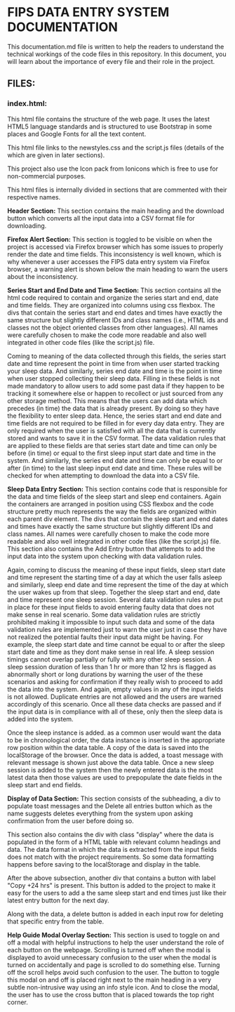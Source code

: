 # FIPS DATA ENTRY SYSTEM DOCUMENTATION  

This documentation.md file is written to help the readers to understand the technical workings of the code files in this repository. In this document, you will learn about the importance of every file and their role in the project.  

## FILES:  
  
  
### index.html:  
This html file contains the structure of the web page. It uses the latest HTML5 language standards and is structured to use Bootstrap in some places and Google Fonts for all the text content.  

This html file links to the newstyles.css and the script.js files (details of the which are given in later sections).  

This project also use the Icon pack from Ionicons which is free to use for non-commercial purposes.   

This html files is internally divided in sections that are commented with their respective names.   

__Header Section:__ This section contains the main heading and the download button which converts all the input data into a CSV format file for downloading.  
  

__Firefox Alert Section:__ This section is toggled to be visible on when the project is accessed via Firefox browser which has some issues to properly render the date and time fields. This inconsistency is well known, which is why whenever a user accesses the FIPS data entry system via Firefox browser, a warning alert is shown below the main heading to warn the users about the inconsistency.  
  

__Series Start and End Date and Time Section:__ This section contains all the html code required to contain and organize the series start and end, date and time fields. They are organized into columns using css flexbox. The divs that contain the series start and end dates and times have exactly the same structure but slightly different IDs and class names (i.e., HTML ids and classes not the object oriented classes from other languages). All names were carefully chosen to make the code more readable and also well integrated in other code files (like the script.js) file.  
  
Coming to meaning of the data collected through this fields, the series start date and time represent the point in time from when user started tracking your sleep data. And similarly, series end date and time is the point in time when user stopped collecting their sleep data. Filling in these fields is not made mandatory to allow users to add some past data if they happen to be tracking it somewhere else or happen to recollect or just sourced from any other storage method. This means that the users can add data which precedes (in time) the data that is already present. By doing so they have the flexibility to enter sleep data. Hence, the series start and end date and time fields are not required to be filled in for every day data entry. They are only required when the user is satisfied with all the data that is currently stored and wants to save it in the CSV format. The data validation rules that are applied to these fields are that series start date and time can only be before (in time) or equal to the first sleep input start date and time in the system. And similarly, the series end date and time can only be equal to or after (in time) to the last sleep input end date and time. These rules will be checked for when attempting to download the data into a CSV file.  
  
  
__Sleep Data Entry Section:__ This section contains code that is responsible for the data and time fields of the sleep start and sleep end containers. Again the containers are arranged in position using CSS flexbox and the code structure pretty much represents the way the fields are organized within each parent div element. The divs that contain the sleep start and end dates and times have exactly the same structure but slightly different IDs and class names. All names were carefully chosen to make the code more readable and also well integrated in other code files (like the script.js) file. This section also contains the Add Entry button that attempts to add the input data into the system upon checking with data validation rules.  
  
Again, coming to discuss the meaning of these input fields, sleep start date and time represent the starting time of a day at which the user falls asleep and similarly, sleep end date and time represent the time of the day at which the user wakes up from that sleep. Together the sleep start and end, date and time represent one sleep session. Several data validation rules are put in place for these input fields to avoid entering faulty data that does not make sense in real scenario. Some data validation rules are strictly prohibited making it impossible to input such data and some of the data validation rules are implemented just to warn the user just in case they have not realized the potential faults their input data might be having. For example, the sleep start date and time cannot be equal to or after the sleep start date and time as they dont make sense in real life. A sleep session timings cannot overlap partially or fully with any other sleep session. A sleep session duration of less than 1 hr or more than 12 hrs is flagged as abnormally short or long durations by warning the user of the these scenarios and asking for confirmation if they really wish to proceed to add the data into the system. And again, empty values in any of the input fields is not allowed. Duplicate entries are not allowed and the users are warned accordingly of this scenario. Once all these data checks are passed and if the input data is in compliance with all of these, only then the sleep data is added into the system.  
  
Once the sleep instance is added. as a common user would want the data to be in chronological order, the data instance is inserted in the appropriate row position within the data table. A copy of the data is saved into the localStorage of the browser. Once the data is added, a toast message with relevant message is shown just above the data table. Once a new sleep session is added to the system then the newly entered data is the most latest data then those values are used to prepopulate the date fields in the sleep start and end fields.   
  

__Display of Data Section:__ This section consists of the subheading, a div to populate toast messages and the Delete all entries button which as the name suggests deletes everything from the system upon asking confirmation from the user before doing so.   
  
This section also contains the div with class "display" where the data is populated in the form of a HTML table with relevant column headings and data. The data format in which the data is extracted from the input fields does not match with the project requirements. So some data formatting happens before saving to the localStorage and display in the table.  
  
After the above subsection, another div that contains a button with label "Copy +24 hrs" is present. This button is added to the project to make it easy for the users to add a the same sleep start and end times just like their latest entry button for the next day.  
  
Along with the data, a delete button is added in each input row for deleting that specific entry from the table. 
  
  
__Help Guide Modal Overlay Section:__ This section is used to toggle on and off a modal with helpful instructions to help the user understand the role of each button on the webpage. Scrolling is turned off when the modal is displayed to avoid unnecessary confusion to the user when the modal is turned on accidentally and page is scrolled to do something else. Turning off the scroll helps avoid such confusion to the user. The button to toggle this modal on and off is placed right next to the main heading in a very subtle non-intrusive way using an info style icon. And to close the modal, the user has to use the cross button that is placed towards the top right corner.  
